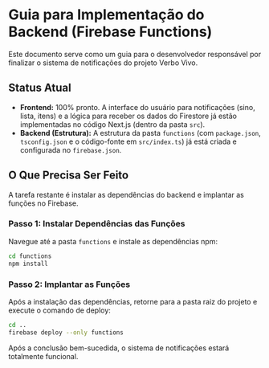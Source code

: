# Guia para Implementação do Backend (Firebase Functions)

Este documento serve como um guia para o desenvolvedor responsável por finalizar o sistema de notificações do projeto Verbo Vivo.

## Status Atual

- **Frontend:** 100% pronto. A interface do usuário para notificações (sino, lista, itens) e a lógica para receber os dados do Firestore já estão implementadas no código Next.js (dentro da pasta `src`).
- **Backend (Estrutura):** A estrutura da pasta `functions` (com `package.json`, `tsconfig.json` e o código-fonte em `src/index.ts`) já está criada e configurada no `firebase.json`.

## O Que Precisa Ser Feito

A tarefa restante é instalar as dependências do backend e implantar as funções no Firebase.

### Passo 1: Instalar Dependências das Funções

Navegue até a pasta `functions` e instale as dependências npm:

```bash
cd functions
npm install
```

### Passo 2: Implantar as Funções

Após a instalação das dependências, retorne para a pasta raiz do projeto e execute o comando de deploy:

```bash
cd ..
firebase deploy --only functions
```

Após a conclusão bem-sucedida, o sistema de notificações estará totalmente funcional.
